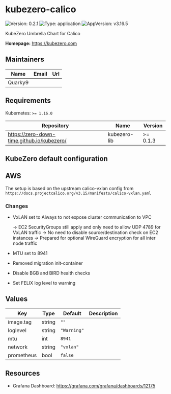 # kubezero-calico

![Version: 0.2.1](https://img.shields.io/badge/Version-0.2.1-informational?style=flat-square) ![Type: application](https://img.shields.io/badge/Type-application-informational?style=flat-square) ![AppVersion: v3.16.5](https://img.shields.io/badge/AppVersion-v3.16.5-informational?style=flat-square)

KubeZero Umbrella Chart for Calico

**Homepage:** <https://kubezero.com>

## Maintainers

| Name | Email | Url |
| ---- | ------ | --- |
| Quarky9 |  |  |

## Requirements

Kubernetes: `>= 1.16.0`

| Repository | Name | Version |
|------------|------|---------|
| https://zero-down-time.github.io/kubezero/ | kubezero-lib | >= 0.1.3 |

## KubeZero default configuration

## AWS
The setup is based on the upstream calico-vxlan config from 
`https://docs.projectcalico.org/v3.15/manifests/calico-vxlan.yaml`

### Changes

- VxLAN set to Always to not expose cluster communication to VPC 

    -> EC2 SecurityGroups still apply and only need to allow UDP 4789 for VxLAN traffic 
    -> No need to disable source/destination check on EC2 instances 
    -> Prepared for optional WireGuard encryption for all inter node traffic

- MTU set to 8941

- Removed migration init-container

- Disable BGB and BIRD health checks

- Set FELIX log level to warning

## Values

| Key | Type | Default | Description |
|-----|------|---------|-------------|
| image.tag | string | `""` |  |
| loglevel | string | `"Warning"` |  |
| mtu | int | `8941` |  |
| network | string | `"vxlan"` |  |
| prometheus | bool | `false` |  |

## Resources

- Grafana Dashboard: https://grafana.com/grafana/dashboards/12175
